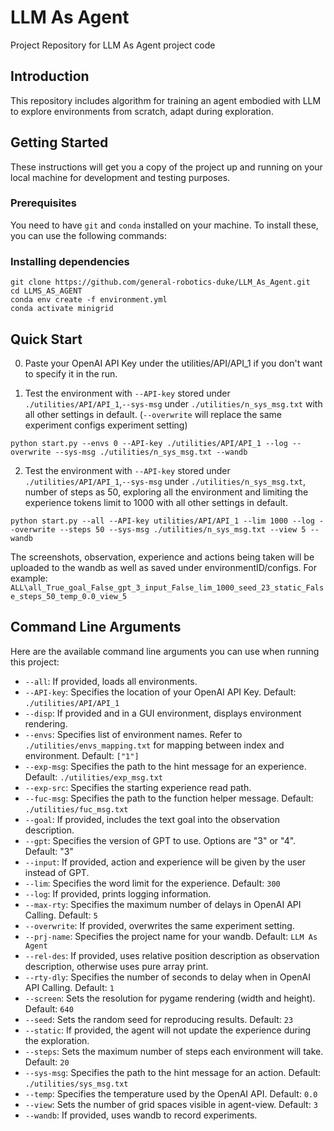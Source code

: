 # LLM As Agent

Project Repository for LLM As Agent project code

## Introduction

This repository includes algorithm for training an agent embodied with LLM to explore environments from scratch, adapt during exploration.

## Getting Started

These instructions will get you a copy of the project up and running on your local machine for development and testing purposes.

### Prerequisites

You need to have `git` and `conda` installed on your machine. To install these, you can use the following commands:

### Installing dependencies

```shell
git clone https://github.com/general-robotics-duke/LLM_As_Agent.git
cd LLMS_AS_AGENT
conda env create -f environment.yml
conda activate minigrid
```

## Quick Start

0. Paste your OpenAI API Key under the utilities/API/API_1 if you don't want to specify it in the run. 

1. Test the environment with `--API-key` stored under `./utilities/API/API_1`,`--sys-msg` under `./utilities/n_sys_msg.txt` with all other settings in default. (`--overwrite` will replace the same experiment configs experiment setting)

```shell
python start.py --envs 0 --API-key ./utilities/API/API_1 --log --overwrite --sys-msg ./utilities/n_sys_msg.txt --wandb
```

2. Test the environment with `--API-key` stored under `./utilities/API/API_1`,`--sys-msg` under `./utilities/n_sys_msg.txt`, number of steps as 50, exploring all the environment and limiting the experience tokens limit to 1000 with all other settings in default. 
```shell
python start.py --all --API-key utilities/API/API_1 --lim 1000 --log --overwrite --steps 50 --sys-msg ./utilities/n_sys_msg.txt --view 5 --wandb 
```

The screenshots, observation, experience and actions being taken will be uploaded to the wandb as well as saved under environmentID/configs. 
For example:
`ALL\all_True_goal_False_gpt_3_input_False_lim_1000_seed_23_static_False_steps_50_temp_0.0_view_5`

## Command Line Arguments

Here are the available command line arguments you can use when running this project:

- `--all`: If provided, loads all environments.
- `--API-key`: Specifies the location of your OpenAI API Key. Default: `./utilities/API/API_1`
- `--disp`: If provided and in a GUI environment, displays environment rendering.
- `--envs`: Specifies list of environment names. Refer to `./utilities/envs_mapping.txt` for mapping between index and environment. Default: `["1"]`
- `--exp-msg`: Specifies the path to the hint message for an experience. Default: `./utilities/exp_msg.txt`
- `--exp-src`: Specifies the starting experience read path.
- `--fuc-msg`: Specifies the path to the function helper message. Default: `./utilities/fuc_msg.txt`
- `--goal`: If provided, includes the text goal into the observation description.
- `--gpt`: Specifies the version of GPT to use. Options are "3" or "4". Default: "3"
- `--input`: If provided, action and experience will be given by the user instead of GPT.
- `--lim`: Specifies the word limit for the experience. Default: `300`
- `--log`: If provided, prints logging information.
- `--max-rty`: Specifies the maximum number of delays in OpenAI API Calling. Default: `5`
- `--overwrite`: If provided, overwrites the same experiment setting.
- `--prj-name`: Specifies the project name for your wandb. Default: `LLM As Agent`
- `--rel-des`: If provided, uses relative position description as observation description, otherwise uses pure array print.
- `--rty-dly`: Specifies the number of seconds to delay when in OpenAI API Calling. Default: `1`
- `--screen`: Sets the resolution for pygame rendering (width and height). Default: `640`
- `--seed`: Sets the random seed for reproducing results. Default: `23`
- `--static`: If provided, the agent will not update the experience during the exploration.
- `--steps`: Sets the maximum number of steps each environment will take. Default: `20`
- `--sys-msg`: Specifies the path to the hint message for an action. Default: `./utilities/sys_msg.txt`
- `--temp`: Specifies the temperature used by the OpenAI API. Default: `0.0`
- `--view`: Sets the number of grid spaces visible in agent-view. Default: `3`
- `--wandb`: If provided, uses wandb to record experiments.
